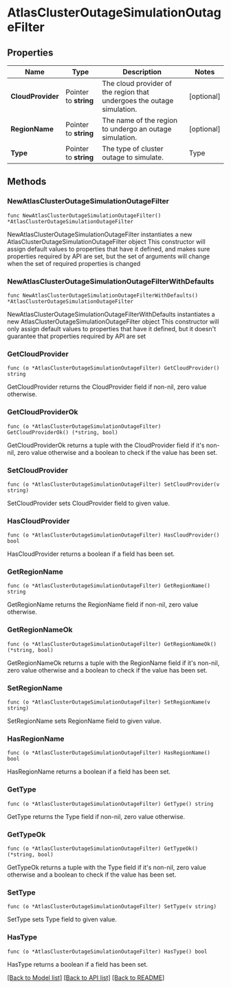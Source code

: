 # AtlasClusterOutageSimulationOutageFilter

## Properties

Name | Type | Description | Notes
------------ | ------------- | ------------- | -------------
**CloudProvider** | Pointer to **string** | The cloud provider of the region that undergoes the outage simulation. | [optional] 
**RegionName** | Pointer to **string** | The name of the region to undergo an outage simulation. | [optional] 
**Type** | Pointer to **string** | The type of cluster outage to simulate.  | Type       | Description | |------------|-------------| | &#x60;REGION&#x60;   | Simulates a cluster outage for a region.| | [optional] 

## Methods

### NewAtlasClusterOutageSimulationOutageFilter

`func NewAtlasClusterOutageSimulationOutageFilter() *AtlasClusterOutageSimulationOutageFilter`

NewAtlasClusterOutageSimulationOutageFilter instantiates a new AtlasClusterOutageSimulationOutageFilter object
This constructor will assign default values to properties that have it defined,
and makes sure properties required by API are set, but the set of arguments
will change when the set of required properties is changed

### NewAtlasClusterOutageSimulationOutageFilterWithDefaults

`func NewAtlasClusterOutageSimulationOutageFilterWithDefaults() *AtlasClusterOutageSimulationOutageFilter`

NewAtlasClusterOutageSimulationOutageFilterWithDefaults instantiates a new AtlasClusterOutageSimulationOutageFilter object
This constructor will only assign default values to properties that have it defined,
but it doesn't guarantee that properties required by API are set

### GetCloudProvider

`func (o *AtlasClusterOutageSimulationOutageFilter) GetCloudProvider() string`

GetCloudProvider returns the CloudProvider field if non-nil, zero value otherwise.

### GetCloudProviderOk

`func (o *AtlasClusterOutageSimulationOutageFilter) GetCloudProviderOk() (*string, bool)`

GetCloudProviderOk returns a tuple with the CloudProvider field if it's non-nil, zero value otherwise
and a boolean to check if the value has been set.

### SetCloudProvider

`func (o *AtlasClusterOutageSimulationOutageFilter) SetCloudProvider(v string)`

SetCloudProvider sets CloudProvider field to given value.

### HasCloudProvider

`func (o *AtlasClusterOutageSimulationOutageFilter) HasCloudProvider() bool`

HasCloudProvider returns a boolean if a field has been set.

### GetRegionName

`func (o *AtlasClusterOutageSimulationOutageFilter) GetRegionName() string`

GetRegionName returns the RegionName field if non-nil, zero value otherwise.

### GetRegionNameOk

`func (o *AtlasClusterOutageSimulationOutageFilter) GetRegionNameOk() (*string, bool)`

GetRegionNameOk returns a tuple with the RegionName field if it's non-nil, zero value otherwise
and a boolean to check if the value has been set.

### SetRegionName

`func (o *AtlasClusterOutageSimulationOutageFilter) SetRegionName(v string)`

SetRegionName sets RegionName field to given value.

### HasRegionName

`func (o *AtlasClusterOutageSimulationOutageFilter) HasRegionName() bool`

HasRegionName returns a boolean if a field has been set.

### GetType

`func (o *AtlasClusterOutageSimulationOutageFilter) GetType() string`

GetType returns the Type field if non-nil, zero value otherwise.

### GetTypeOk

`func (o *AtlasClusterOutageSimulationOutageFilter) GetTypeOk() (*string, bool)`

GetTypeOk returns a tuple with the Type field if it's non-nil, zero value otherwise
and a boolean to check if the value has been set.

### SetType

`func (o *AtlasClusterOutageSimulationOutageFilter) SetType(v string)`

SetType sets Type field to given value.

### HasType

`func (o *AtlasClusterOutageSimulationOutageFilter) HasType() bool`

HasType returns a boolean if a field has been set.


[[Back to Model list]](../README.md#documentation-for-models) [[Back to API list]](../README.md#documentation-for-api-endpoints) [[Back to README]](../README.md)


